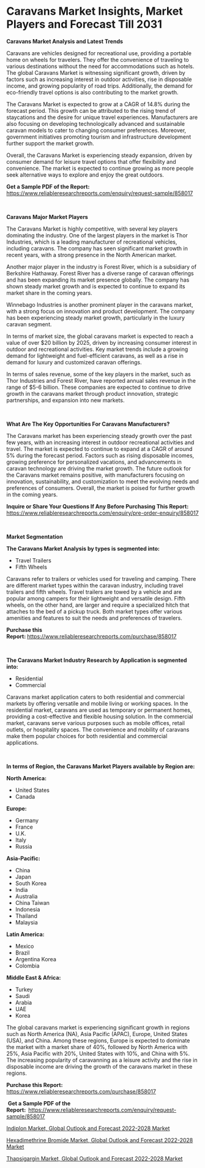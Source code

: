 <p><h1>Caravans Market Insights, Market Players and Forecast Till 2031</h1></p><p><strong>Caravans Market Analysis and Latest Trends</strong></p>
<p><p>Caravans are vehicles designed for recreational use, providing a portable home on wheels for travelers. They offer the convenience of traveling to various destinations without the need for accommodations such as hotels. The global Caravans Market is witnessing significant growth, driven by factors such as increasing interest in outdoor activities, rise in disposable income, and growing popularity of road trips. Additionally, the demand for eco-friendly travel options is also contributing to the market growth.</p><p>The Caravans Market is expected to grow at a CAGR of 14.8% during the forecast period. This growth can be attributed to the rising trend of staycations and the desire for unique travel experiences. Manufacturers are also focusing on developing technologically advanced and sustainable caravan models to cater to changing consumer preferences. Moreover, government initiatives promoting tourism and infrastructure development further support the market growth.</p><p>Overall, the Caravans Market is experiencing steady expansion, driven by consumer demand for leisure travel options that offer flexibility and convenience. The market is expected to continue growing as more people seek alternative ways to explore and enjoy the great outdoors.</p></p>
<p><strong>Get a Sample PDF of the Report:&nbsp;</strong> <a href="https://www.reliableresearchreports.com/enquiry/request-sample/858017">https://www.reliableresearchreports.com/enquiry/request-sample/858017</a></p>
<p>&nbsp;</p>
<p><strong>Caravans Major Market Players</strong></p>
<p><p>The Caravans Market is highly competitive, with several key players dominating the industry. One of the largest players in the market is Thor Industries, which is a leading manufacturer of recreational vehicles, including caravans. The company has seen significant market growth in recent years, with a strong presence in the North American market.</p><p>Another major player in the industry is Forest River, which is a subsidiary of Berkshire Hathaway. Forest River has a diverse range of caravan offerings and has been expanding its market presence globally. The company has shown steady market growth and is expected to continue to expand its market share in the coming years.</p><p>Winnebago Industries is another prominent player in the caravans market, with a strong focus on innovation and product development. The company has been experiencing steady market growth, particularly in the luxury caravan segment.</p><p>In terms of market size, the global caravans market is expected to reach a value of over $20 billion by 2025, driven by increasing consumer interest in outdoor and recreational activities. Key market trends include a growing demand for lightweight and fuel-efficient caravans, as well as a rise in demand for luxury and customized caravan offerings.</p><p>In terms of sales revenue, some of the key players in the market, such as Thor Industries and Forest River, have reported annual sales revenue in the range of $5-6 billion. These companies are expected to continue to drive growth in the caravans market through product innovation, strategic partnerships, and expansion into new markets.</p></p>
<p>&nbsp;</p>
<p><strong>What Are The Key Opportunities For Caravans Manufacturers?</strong></p>
<p><p>The Caravans market has been experiencing steady growth over the past few years, with an increasing interest in outdoor recreational activities and travel. The market is expected to continue to expand at a CAGR of around 5% during the forecast period. Factors such as rising disposable incomes, growing preference for personalized vacations, and advancements in caravan technology are driving the market growth. The future outlook for the Caravans market remains positive, with manufacturers focusing on innovation, sustainability, and customization to meet the evolving needs and preferences of consumers. Overall, the market is poised for further growth in the coming years.</p></p>
<p><strong>Inquire or Share Your Questions If Any Before Purchasing This Report:</strong> <a href="https://www.reliableresearchreports.com/enquiry/pre-order-enquiry/858017">https://www.reliableresearchreports.com/enquiry/pre-order-enquiry/858017</a></p>
<p>&nbsp;</p>
<p><strong>Market Segmentation</strong></p>
<p><strong>The Caravans Market Analysis by types is segmented into:</strong></p>
<p><ul><li>Travel Trailers</li><li>Fifth Wheels</li></ul></p>
<p><p>Caravans refer to trailers or vehicles used for traveling and camping. There are different market types within the caravan industry, including travel trailers and fifth wheels. Travel trailers are towed by a vehicle and are popular among campers for their lightweight and versatile design. Fifth wheels, on the other hand, are larger and require a specialized hitch that attaches to the bed of a pickup truck. Both market types offer various amenities and features to suit the needs and preferences of travelers.</p></p>
<p><strong>Purchase this Report:&nbsp;</strong><a href="https://www.reliableresearchreports.com/purchase/858017">https://www.reliableresearchreports.com/purchase/858017</a></p>
<p>&nbsp;</p>
<p><strong>The Caravans Market Industry Research by Application is segmented into:</strong></p>
<p><ul><li>Residential</li><li>Commercial</li></ul></p>
<p><p>Caravans market application caters to both residential and commercial markets by offering versatile and mobile living or working spaces. In the residential market, caravans are used as temporary or permanent homes, providing a cost-effective and flexible housing solution. In the commercial market, caravans serve various purposes such as mobile offices, retail outlets, or hospitality spaces. The convenience and mobility of caravans make them popular choices for both residential and commercial applications.</p></p>
<p>&nbsp;</p>
<p><strong>In terms of Region, the Caravans Market Players available by Region are:</strong></p>
<p>
    <p> <strong> North America: </strong>
        <ul>
            <li>United States</li>
            <li>Canada</li>
        </ul>
        </p> 
    <p> <strong> Europe: </strong>
        <ul>
            <li>Germany</li>
            <li>France</li>
            <li>U.K.</li>
            <li>Italy</li>
            <li>Russia</li>
        </ul>
        </p> 
    <p> <strong> Asia-Pacific: </strong>
        <ul>
            <li>China</li>
            <li>Japan</li>
            <li>South Korea</li>
            <li>India</li>
            <li>Australia</li>
            <li>China Taiwan</li>
            <li>Indonesia</li>
            <li>Thailand</li>
            <li>Malaysia</li>
        </ul>
        </p> 
    <p> <strong> Latin America: </strong>
        <ul>
            <li>Mexico</li>
            <li>Brazil</li>
            <li>Argentina Korea</li>
            <li>Colombia</li>
        </ul>
        </p> 
    <p> <strong> Middle East & Africa: </strong>
        <ul>
            <li>Turkey</li>
            <li>Saudi</li>
            <li>Arabia</li>
            <li>UAE</li>
            <li>Korea</li>
        </ul>
    </p>
    </p>
<p><p>The global caravans market is experiencing significant growth in regions such as North America (NA), Asia Pacific (APAC), Europe, United States (USA), and China. Among these regions, Europe is expected to dominate the market with a market share of 40%, followed by North America with 25%, Asia Pacific with 20%, United States with 10%, and China with 5%. The increasing popularity of caravanning as a leisure activity and the rise in disposable income are driving the growth of the caravans market in these regions.</p></p>
<p><strong>Purchase this Report: </strong><a href="https://www.reliableresearchreports.com/purchase/858017">https://www.reliableresearchreports.com/purchase/858017</a></p>
<p>&nbsp;<strong>Get a Sample PDF of the Report:&nbsp;&nbsp;</strong><a href="https://www.reliableresearchreports.com/enquiry/request-sample/858017">https://www.reliableresearchreports.com/enquiry/request-sample/858017</a></p>
<p><strong></strong></p>
<p><p><a href="https://view.publitas.com/reportprime-1/indiplon-market-global-outlook-and-forecast-2022-2028-market-size-share-trends-analysis-report-by-application-regional-outlook-competitive-strategies-and-segment-forecasts-2023-2030/">Indiplon Market, Global Outlook and Forecast 2022-2028 Market</a></p><p><a href="https://view.publitas.com/reportprime-1/hexadimethrine-bromide-market-global-outlook-and-forecast-2022-2028-market-with-the-goal-of-estimating-the-market-size-and-future-growth-potential-of-various-market-segments-based-on-component-applications-end-user-and-region/">Hexadimethrine Bromide Market, Global Outlook and Forecast 2022-2028 Market</a></p><p><a href="https://view.publitas.com/reportprime-1/thapsigargin-market-global-outlook-and-forecast-2022-2028-market-size-growth-outlook-from-2023-to-2030-projecting-at-markets-trends-analysis-by-application-regional-outlook-and-revenue/">Thapsigargin Market, Global Outlook and Forecast 2022-2028 Market</a></p></p>